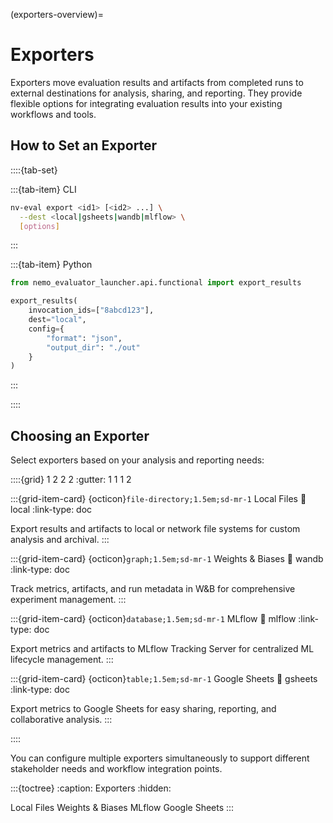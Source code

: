 (exporters-overview)=

# Exporters

Exporters move evaluation results and artifacts from completed runs to external destinations for analysis, sharing, and reporting. They provide flexible options for integrating evaluation results into your existing workflows and tools.

## How to Set an Exporter

::::{tab-set}

:::{tab-item} CLI

```bash
nv-eval export <id1> [<id2> ...] \
  --dest <local|gsheets|wandb|mlflow> \
  [options]
```

:::

:::{tab-item} Python

```python
from nemo_evaluator_launcher.api.functional import export_results

export_results(
    invocation_ids=["8abcd123"], 
    dest="local", 
    config={
        "format": "json", 
        "output_dir": "./out"
    }
)
```

:::

::::

## Choosing an Exporter

Select exporters based on your analysis and reporting needs:

::::{grid} 1 2 2 2
:gutter: 1 1 1 2

:::{grid-item-card} {octicon}`file-directory;1.5em;sd-mr-1` Local Files
:link: local
:link-type: doc

Export results and artifacts to local or network file systems for custom analysis and archival.
:::

:::{grid-item-card} {octicon}`graph;1.5em;sd-mr-1` Weights & Biases
:link: wandb
:link-type: doc

Track metrics, artifacts, and run metadata in W&B for comprehensive experiment management.
:::

:::{grid-item-card} {octicon}`database;1.5em;sd-mr-1` MLflow
:link: mlflow
:link-type: doc

Export metrics and artifacts to MLflow Tracking Server for centralized ML lifecycle management.
:::

:::{grid-item-card} {octicon}`table;1.5em;sd-mr-1` Google Sheets
:link: gsheets
:link-type: doc

Export metrics to Google Sheets for easy sharing, reporting, and collaborative analysis.
:::

::::

You can configure multiple exporters simultaneously to support different stakeholder needs and workflow integration points.

:::{toctree}
:caption: Exporters
:hidden:

Local Files <local>
Weights & Biases <wandb>
MLflow <mlflow>
Google Sheets <gsheets>
:::
